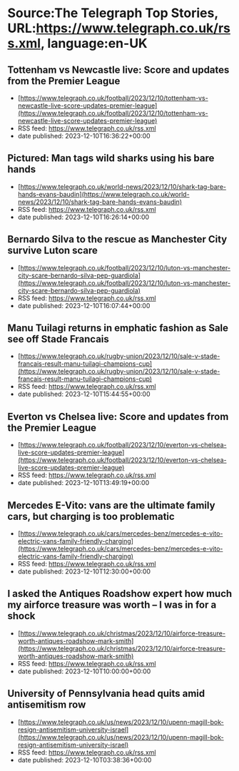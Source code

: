 # Source:The Telegraph Top Stories, URL:https://www.telegraph.co.uk/rss.xml, language:en-UK

## Tottenham vs Newcastle live: Score and updates from the Premier League
 - [https://www.telegraph.co.uk/football/2023/12/10/tottenham-vs-newcastle-live-score-updates-premier-league](https://www.telegraph.co.uk/football/2023/12/10/tottenham-vs-newcastle-live-score-updates-premier-league)
 - RSS feed: https://www.telegraph.co.uk/rss.xml
 - date published: 2023-12-10T16:36:22+00:00



## Pictured: Man tags wild sharks using his bare hands
 - [https://www.telegraph.co.uk/world-news/2023/12/10/shark-tag-bare-hands-evans-baudin](https://www.telegraph.co.uk/world-news/2023/12/10/shark-tag-bare-hands-evans-baudin)
 - RSS feed: https://www.telegraph.co.uk/rss.xml
 - date published: 2023-12-10T16:26:14+00:00



## Bernardo Silva to the rescue as Manchester City survive Luton scare
 - [https://www.telegraph.co.uk/football/2023/12/10/luton-vs-manchester-city-scare-bernardo-silva-pep-guardiola](https://www.telegraph.co.uk/football/2023/12/10/luton-vs-manchester-city-scare-bernardo-silva-pep-guardiola)
 - RSS feed: https://www.telegraph.co.uk/rss.xml
 - date published: 2023-12-10T16:07:44+00:00



## Manu Tuilagi returns in emphatic fashion as Sale see off Stade Francais
 - [https://www.telegraph.co.uk/rugby-union/2023/12/10/sale-v-stade-francais-result-manu-tuilagi-champions-cup](https://www.telegraph.co.uk/rugby-union/2023/12/10/sale-v-stade-francais-result-manu-tuilagi-champions-cup)
 - RSS feed: https://www.telegraph.co.uk/rss.xml
 - date published: 2023-12-10T15:44:55+00:00



## Everton vs Chelsea live: Score and updates from the Premier League
 - [https://www.telegraph.co.uk/football/2023/12/10/everton-vs-chelsea-live-score-updates-premier-league](https://www.telegraph.co.uk/football/2023/12/10/everton-vs-chelsea-live-score-updates-premier-league)
 - RSS feed: https://www.telegraph.co.uk/rss.xml
 - date published: 2023-12-10T13:49:19+00:00



## Mercedes E-Vito: vans are the ultimate family cars, but charging is too problematic
 - [https://www.telegraph.co.uk/cars/mercedes-benz/mercedes-e-vito-electric-vans-family-friendly-charging](https://www.telegraph.co.uk/cars/mercedes-benz/mercedes-e-vito-electric-vans-family-friendly-charging)
 - RSS feed: https://www.telegraph.co.uk/rss.xml
 - date published: 2023-12-10T12:30:00+00:00



## I asked the Antiques Roadshow expert how much my airforce treasure was worth – I was in for a shock
 - [https://www.telegraph.co.uk/christmas/2023/12/10/airforce-treasure-worth-antiques-roadshow-mark-smith](https://www.telegraph.co.uk/christmas/2023/12/10/airforce-treasure-worth-antiques-roadshow-mark-smith)
 - RSS feed: https://www.telegraph.co.uk/rss.xml
 - date published: 2023-12-10T10:00:00+00:00



## University of Pennsylvania head quits amid antisemitism row
 - [https://www.telegraph.co.uk/us/news/2023/12/10/upenn-magill-bok-resign-antisemitism-university-israel](https://www.telegraph.co.uk/us/news/2023/12/10/upenn-magill-bok-resign-antisemitism-university-israel)
 - RSS feed: https://www.telegraph.co.uk/rss.xml
 - date published: 2023-12-10T03:38:36+00:00



